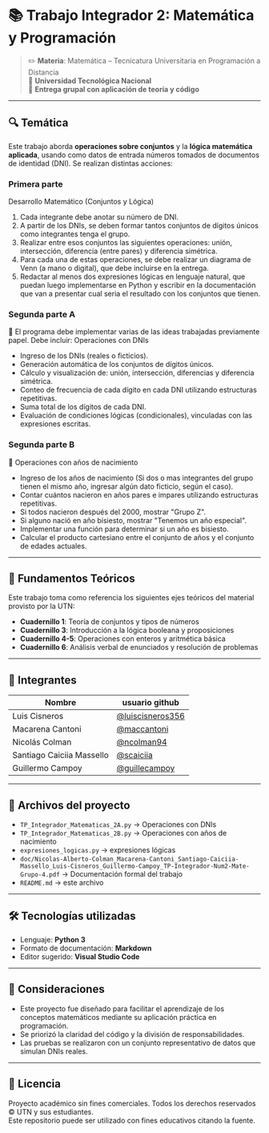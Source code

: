 # 📚 Trabajo Integrador 2: Matemática y Programación

> ✏️ **Materia**: Matemática – Tecnicatura Universitaria en Programación a Distancia  
> 🏫 **Universidad Tecnológica Nacional**  
> 📂 **Entrega grupal con aplicación de teoría y código**

---

## 🔍 Temática

Este trabajo aborda **operaciones sobre conjuntos** y la **lógica matemática aplicada**, usando como datos de entrada números tomados de documentos de identidad (DNI). Se realizan distintas acciones:

### Primera parte
Desarrollo Matemático (Conjuntos y Lógica)
1. Cada integrante debe anotar su número de DNI.
2. A partir de los DNIs, se deben formar tantos conjuntos de dígitos únicos como integrantes tenga el grupo.
3. Realizar entre esos conjuntos las siguientes operaciones: unión, intersección, diferencia (entre pares) y diferencia simétrica.
4. Para cada una de estas operaciones, se debe realizar un diagrama de Venn (a mano o digital), que debe incluirse en la entrega.
5. Redactar al menos dos expresiones lógicas en lenguaje natural, que puedan luego implementarse en Python y escribir en la documentación que van a presentar cual seria el resultado con los conjuntos que tienen.

### Segunda parte A
📂 El programa debe implementar varias de las ideas trabajadas previamente papel. Debe incluir:
Operaciones con DNIs

- Ingreso de los DNIs (reales o ficticios).
- Generación automática de los conjuntos de dígitos únicos.
- Cálculo y visualización de: unión, intersección, diferencias y diferencia simétrica.
- Conteo de frecuencia de cada dígito en cada DNI utilizando estructuras repetitivas.
- Suma total de los dígitos de cada DNI.
- Evaluación de condiciones lógicas (condicionales), vinculadas con las expresiones escritas.

### Segunda parte B
📅 Operaciones con años de nacimiento

- Ingreso de los años de nacimiento (Si dos o mas integrantes del grupo tienen el mismo año, ingresar algún dato ficticio, según el caso).
- Contar cuántos nacieron en años pares e impares utilizando estructuras repetitivas.
- Si todos nacieron después del 2000, mostrar "Grupo Z".
- Si alguno nació en año bisiesto, mostrar "Tenemos un año especial".
- Implementar una función para determinar si un año es bisiesto.
- Calcular el producto cartesiano entre el conjunto de años y el conjunto de edades actuales.

---

## 🧠 Fundamentos Teóricos

Este trabajo toma como referencia los siguientes ejes teóricos del material provisto por la UTN:

- **Cuadernillo 1**: Teoría de conjuntos y tipos de números  
- **Cuadernillo 3**: Introducción a la lógica booleana y proposiciones  
- **Cuadernillo 4-5**: Operaciones con enteros y aritmética básica  
- **Cuadernillo 6**: Análisis verbal de enunciados y resolución de problemas

---

## 👥 Integrantes

| Nombre              | usuario github |
|---------------------|----------------------|
| Luis Cisneros       | [@luiscisneros356](https://github.com/luiscisneros356) |
| Macarena Cantoni    | [@maccantoni](https://github.com/maccantoni) |
| Nicolás Colman      | [@ncolman94](https://github.com/ncolman94) |
| Santiago Caiciia Massello| [@scaiciia](https://github.com/scaiciia) |
| Guillermo Campoy    | [@guillecampoy](https://github.com/guillecampoy) |

---

## 📁 Archivos del proyecto

- `TP_Integrador_Matematicas_2A.py` → Operaciones con DNIs
- `TP_Integrador_Matematicas_2B.py` → Operaciones con años de nacimiento
- `expresiones_logicas.py` → expresiones lógicas
- `doc/Nicolas-Alberto-Colman_Macarena-Cantoni_Santiago-Caiciia-Massello_Luis-Cisneros_Guillermo-Campoy_TP-Integrador-Num2-Mate-Grupo-4.pdf` → Documentación formal del trabajo
- `README.md` → este archivo

---

## 🛠️ Tecnologías utilizadas

- Lenguaje: **Python 3**
- Formato de documentación: **Markdown**
- Editor sugerido: **Visual Studio Code**

---

## 📌 Consideraciones

- Este proyecto fue diseñado para facilitar el aprendizaje de los conceptos matemáticos mediante su aplicación práctica en programación.
- Se priorizó la claridad del código y la división de responsabilidades.
- Las pruebas se realizaron con un conjunto representativo de datos que simulan DNIs reales.

---

## 🧾 Licencia

Proyecto académico sin fines comerciales. Todos los derechos reservados © UTN y sus estudiantes.  
Este repositorio puede ser utilizado con fines educativos citando la fuente.
